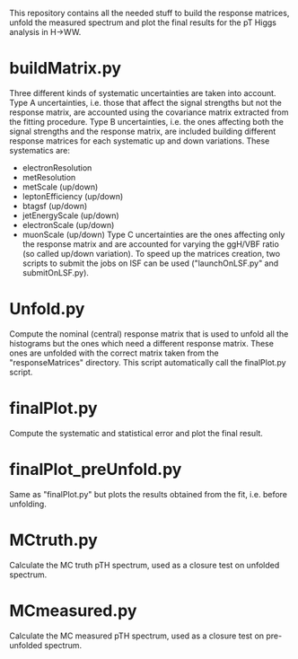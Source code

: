 This repository contains all the needed stuff to build the response matrices, unfold the measured spectrum and plot the final results for the pT Higgs analysis in H->WW.

buildMatrix.py
==============
Three different kinds of systematic uncertainties are taken into account. Type A uncertainties, i.e. those that affect the signal strengths but not the response matrix, are accounted using the covariance matrix extracted from the fitting procedure. Type B uncertainties, i.e. the ones affecting both the signal strengths and the response matrix, are included building different response matrices for each systematic up and down variations.
These systematics are:
- electronResolution
- metResolution
- metScale (up/down)
- leptonEfficiency (up/down)
- btagsf (up/down)
- jetEnergyScale (up/down)
- electronScale (up/down)
- muonScale (up/down)
Type C uncertainties are the ones affecting only the response matrix and are accounted for varying the ggH/VBF ratio (so called up/down variation).
To speed up the matrices creation, two scripts to submit the jobs on lSF can be used ("launchOnLSF.py" and submitOnLSF.py).

Unfold.py
===================
Compute the nominal (central) response matrix that is used to unfold all the histograms but the ones which need a different response matrix. These ones are unfolded with the correct matrix taken from the "responseMatrices" directory.
This script automatically call the finalPlot.py script.

finalPlot.py
============
Compute the systematic and statistical error and plot the final result.

finalPlot_preUnfold.py
======================
Same as "finalPlot.py" but plots the results obtained from the fit, i.e. before unfolding.

MCtruth.py
==========
Calculate the MC truth pTH spectrum, used as a closure test on unfolded spectrum.

MCmeasured.py
=============
Calculate the MC measured pTH spectrum, used as a closure test on pre-unfolded spectrum.
